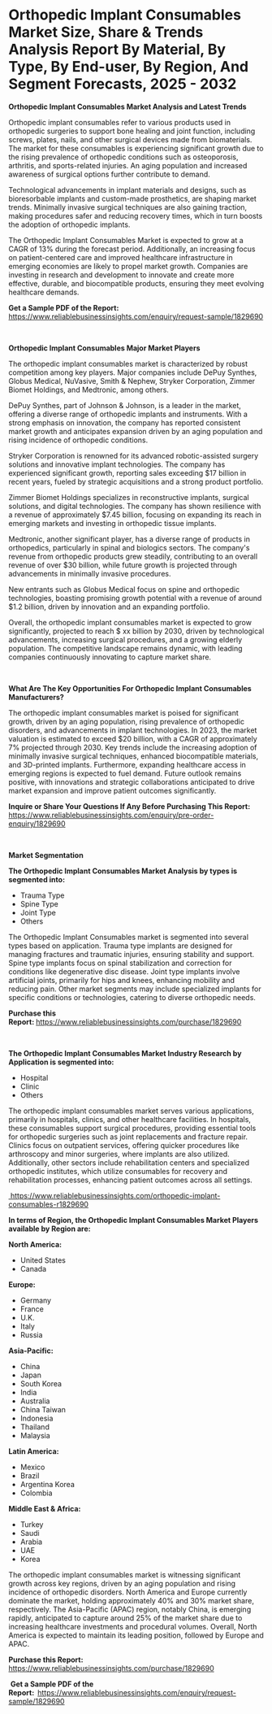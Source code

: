 <p><h1>Orthopedic Implant Consumables Market Size, Share & Trends Analysis Report By Material, By Type, By End-user, By Region, And Segment Forecasts, 2025 - 2032</h1></p><p><strong>Orthopedic Implant Consumables Market Analysis and Latest Trends</strong></p>
<p><p>Orthopedic implant consumables refer to various products used in orthopedic surgeries to support bone healing and joint function, including screws, plates, nails, and other surgical devices made from biomaterials. The market for these consumables is experiencing significant growth due to the rising prevalence of orthopedic conditions such as osteoporosis, arthritis, and sports-related injuries. An aging population and increased awareness of surgical options further contribute to demand.</p><p>Technological advancements in implant materials and designs, such as bioresorbable implants and custom-made prosthetics, are shaping market trends. Minimally invasive surgical techniques are also gaining traction, making procedures safer and reducing recovery times, which in turn boosts the adoption of orthopedic implants. </p><p>The Orthopedic Implant Consumables Market is expected to grow at a CAGR of 13% during the forecast period. Additionally, an increasing focus on patient-centered care and improved healthcare infrastructure in emerging economies are likely to propel market growth. Companies are investing in research and development to innovate and create more effective, durable, and biocompatible products, ensuring they meet evolving healthcare demands.</p></p>
<p><strong>Get a Sample PDF of the Report:&nbsp;</strong> <a href="https://www.reliablebusinessinsights.com/enquiry/request-sample/1829690?utm_campaign=2190&utm_medium=2&utm_source=Github&utm_content=ia&utm_term=14042025&utm_id=orthopedic-implant-consumables">https://www.reliablebusinessinsights.com/enquiry/request-sample/1829690</a></p>
<p>&nbsp;</p>
<p><strong>Orthopedic Implant Consumables Major Market Players</strong></p>
<p><p>The orthopedic implant consumables market is characterized by robust competition among key players. Major companies include DePuy Synthes, Globus Medical, NuVasive, Smith & Nephew, Stryker Corporation, Zimmer Biomet Holdings, and Medtronic, among others.</p><p>DePuy Synthes, part of Johnson & Johnson, is a leader in the market, offering a diverse range of orthopedic implants and instruments. With a strong emphasis on innovation, the company has reported consistent market growth and anticipates expansion driven by an aging population and rising incidence of orthopedic conditions.</p><p>Stryker Corporation is renowned for its advanced robotic-assisted surgery solutions and innovative implant technologies. The company has experienced significant growth, reporting sales exceeding $17 billion in recent years, fueled by strategic acquisitions and a strong product portfolio.</p><p>Zimmer Biomet Holdings specializes in reconstructive implants, surgical solutions, and digital technologies. The company has shown resilience with a revenue of approximately $7.45 billion, focusing on expanding its reach in emerging markets and investing in orthopedic tissue implants.</p><p>Medtronic, another significant player, has a diverse range of products in orthopedics, particularly in spinal and biologics sectors. The company's revenue from orthopedic products grew steadily, contributing to an overall revenue of over $30 billion, while future growth is projected through advancements in minimally invasive procedures.</p><p>New entrants such as Globus Medical focus on spine and orthopedic technologies, boasting promising growth potential with a revenue of around $1.2 billion, driven by innovation and an expanding portfolio.</p><p>Overall, the orthopedic implant consumables market is expected to grow significantly, projected to reach $ xx billion by 2030, driven by technological advancements, increasing surgical procedures, and a growing elderly population. The competitive landscape remains dynamic, with leading companies continuously innovating to capture market share.</p></p>
<p>&nbsp;</p>
<p><strong>What Are The Key Opportunities For Orthopedic Implant Consumables Manufacturers?</strong></p>
<p><p>The orthopedic implant consumables market is poised for significant growth, driven by an aging population, rising prevalence of orthopedic disorders, and advancements in implant technologies. In 2023, the market valuation is estimated to exceed $20 billion, with a CAGR of approximately 7% projected through 2030. Key trends include the increasing adoption of minimally invasive surgical techniques, enhanced biocompatible materials, and 3D-printed implants. Furthermore, expanding healthcare access in emerging regions is expected to fuel demand. Future outlook remains positive, with innovations and strategic collaborations anticipated to drive market expansion and improve patient outcomes significantly.</p></p>
<p><strong>Inquire or Share Your Questions If Any Before Purchasing This Report:</strong> <a href="https://www.reliablebusinessinsights.com/enquiry/pre-order-enquiry/1829690?utm_campaign=2190&utm_medium=2&utm_source=Github&utm_content=ia&utm_term=14042025&utm_id=orthopedic-implant-consumables">https://www.reliablebusinessinsights.com/enquiry/pre-order-enquiry/1829690</a></p>
<p>&nbsp;</p>
<p><strong>Market Segmentation</strong></p>
<p><strong>The Orthopedic Implant Consumables Market Analysis by types is segmented into:</strong></p>
<p><ul><li>Trauma Type</li><li>Spine Type</li><li>Joint Type</li><li>Others</li></ul></p>
<p><p>The Orthopedic Implant Consumables market is segmented into several types based on application. Trauma type implants are designed for managing fractures and traumatic injuries, ensuring stability and support. Spine type implants focus on spinal stabilization and correction for conditions like degenerative disc disease. Joint type implants involve artificial joints, primarily for hips and knees, enhancing mobility and reducing pain. Other market segments may include specialized implants for specific conditions or technologies, catering to diverse orthopedic needs.</p></p>
<p><strong>Purchase this Report:&nbsp;</strong><a href="https://www.reliablebusinessinsights.com/purchase/1829690?utm_campaign=2190&utm_medium=2&utm_source=Github&utm_content=ia&utm_term=14042025&utm_id=orthopedic-implant-consumables">https://www.reliablebusinessinsights.com/purchase/1829690</a></p>
<p>&nbsp;</p>
<p><strong>The Orthopedic Implant Consumables Market Industry Research by Application is segmented into:</strong></p>
<p><ul><li>Hospital</li><li>Clinic</li><li>Others</li></ul></p>
<p><p>The orthopedic implant consumables market serves various applications, primarily in hospitals, clinics, and other healthcare facilities. In hospitals, these consumables support surgical procedures, providing essential tools for orthopedic surgeries such as joint replacements and fracture repair. Clinics focus on outpatient services, offering quicker procedures like arthroscopy and minor surgeries, where implants are also utilized. Additionally, other sectors include rehabilitation centers and specialized orthopedic institutes, which utilize consumables for recovery and rehabilitation processes, enhancing patient outcomes across all settings.</p></p>
<p><a href="https://www.reliablebusinessinsights.com/orthopedic-implant-consumables-r1829690?utm_campaign=2190&utm_medium=2&utm_source=Github&utm_content=ia&utm_term=14042025&utm_id=orthopedic-implant-consumables">&nbsp;https://www.reliablebusinessinsights.com/orthopedic-implant-consumables-r1829690</a></p>
<p><strong>In terms of Region, the Orthopedic Implant Consumables Market Players available by Region are:</strong></p>
<p>
    <p> <strong> North America: </strong>
        <ul>
            <li>United States</li>
            <li>Canada</li>
        </ul>
        </p> 
    <p> <strong> Europe: </strong>
        <ul>
            <li>Germany</li>
            <li>France</li>
            <li>U.K.</li>
            <li>Italy</li>
            <li>Russia</li>
        </ul>
        </p> 
    <p> <strong> Asia-Pacific: </strong>
        <ul>
            <li>China</li>
            <li>Japan</li>
            <li>South Korea</li>
            <li>India</li>
            <li>Australia</li>
            <li>China Taiwan</li>
            <li>Indonesia</li>
            <li>Thailand</li>
            <li>Malaysia</li>
        </ul>
        </p> 
    <p> <strong> Latin America: </strong>
        <ul>
            <li>Mexico</li>
            <li>Brazil</li>
            <li>Argentina Korea</li>
            <li>Colombia</li>
        </ul>
        </p> 
    <p> <strong> Middle East & Africa: </strong>
        <ul>
            <li>Turkey</li>
            <li>Saudi</li>
            <li>Arabia</li>
            <li>UAE</li>
            <li>Korea</li>
        </ul>
    </p>
    </p>
<p><p>The orthopedic implant consumables market is witnessing significant growth across key regions, driven by an aging population and rising incidence of orthopedic disorders. North America and Europe currently dominate the market, holding approximately 40% and 30% market share, respectively. The Asia-Pacific (APAC) region, notably China, is emerging rapidly, anticipated to capture around 25% of the market share due to increasing healthcare investments and procedural volumes. Overall, North America is expected to maintain its leading position, followed by Europe and APAC.</p></p>
<p><strong>Purchase this Report: </strong><a href="https://www.reliablebusinessinsights.com/purchase/1829690?utm_campaign=2190&utm_medium=2&utm_source=Github&utm_content=ia&utm_term=14042025&utm_id=orthopedic-implant-consumables">https://www.reliablebusinessinsights.com/purchase/1829690</a></p>
<p>&nbsp;<strong>Get a Sample PDF of the Report:&nbsp;&nbsp;</strong><a href="https://www.reliablebusinessinsights.com/enquiry/request-sample/1829690?utm_campaign=2190&utm_medium=2&utm_source=Github&utm_content=ia&utm_term=14042025&utm_id=orthopedic-implant-consumables">https://www.reliablebusinessinsights.com/enquiry/request-sample/1829690</a></p>
<p><strong></strong></p>
<p><p></p><p></p><p></p></p>